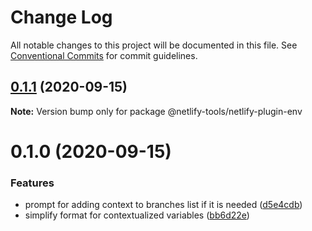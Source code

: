 # Change Log

All notable changes to this project will be documented in this file.
See [Conventional Commits](https://conventionalcommits.org) for commit guidelines.

## [0.1.1](https://github.com/jorgesuarezch/neltify-tools/compare/@netlify-tools/netlify-plugin-env@0.1.0...@netlify-tools/netlify-plugin-env@0.1.1) (2020-09-15)

**Note:** Version bump only for package @netlify-tools/netlify-plugin-env





# 0.1.0 (2020-09-15)


### Features

* prompt for adding context to branches list if it is needed ([d5e4cdb](https://github.com/jorgesuarezch/neltify-tools/commit/d5e4cdb53dcf95296a701a6a5785db8ccdbe018a))
* simplify format for contextualized variables ([bb6d22e](https://github.com/jorgesuarezch/neltify-tools/commit/bb6d22e268bb6b4b1b0252dd189942845a408a70))
